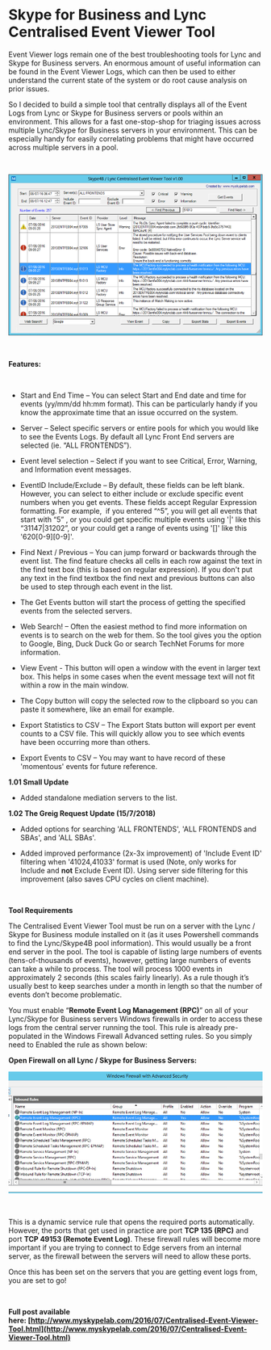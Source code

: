 ﻿Skype for Business and Lync Centralised Event Viewer Tool
=========================================================

            

Event Viewer logs remain one of the best troubleshooting tools for Lync and Skype for Business servers. An enormous amount of useful information can be found in the Event Viewer Logs, which can then be used to either understand the current state of the system
 or do root cause analysis on prior issues. 


So I decided to build a simple tool that centrally displays all of the Event Logs from Lync or Skype for Business servers or pools within an environment. This allows for a fast one-stop-shop for triaging issues across multiple Lync/Skype for Business servers
 in your environment. This can be especially handy for easily correlating problems that might have occurred across multiple servers in a pool.


 


![Image](https://github.com/jamescussen/skype-for-business-and-lync-centralised-event-viewer-tool/raw/master/eventlogtool1.00_sm.png)


 


**Features:**


 


  *  Start and End Time – You can select Start and End date and time for events
(yy/mm/dd hh:mm format). This can be particularly handy if you know the approximate time that an issue occurred on the system.

  *  Server – Select specific servers or entire pools for which you would like to see the Events Logs. By default all Lync Front End servers are selected (ie. “ALL FRONTENDS”).

  *  Event level selection – Select if you want to see Critical, Error, Warning, and Information event messages.

  *  EventID Include/Exclude – By default, these fields can be left blank. However, you can select to either include or exclude specific event numbers when you get events. These fields accept Regular Expression formatting. For example,
  if you entered “^5”, you will get all events that start with “5” , or you could get specific multiple events using '|' like this “31147|31202”, or your could get a range of events using '[]' like this '620[0-9][0-9]'.

  *  Find Next / Previous – You can jump forward or backwards through the event list. The find feature checks all cells in each row against the text in the find text box (this is based on regular expression). If you don't put any text in the
 find textbox the find next and previous buttons can also be used to step through each event in the list.

  *  The Get Events button will start the process of getting the specified events from the selected servers.

  *  Web Search! – Often the easiest method to find more information on events is to search on the web for them. So the tool gives you the option to Google, Bing, Duck Duck Go or search TechNet Forums for more information.

  *  View Event - This button will open a window with the event in larger text box. This helps in some cases when the event message text will not fit within a row in the main window.

  *  The Copy button will copy the selected row to the clipboard so you can paste it somewhere, like an email for example.

  *  Export Statistics to CSV – The Export Stats button will export per event counts to a CSV file. This will quickly allow you to see which events have been occurring more than others.

  *  Export Events to CSV – You may want to have record of these 'momentous' events for future reference.


**1.01 Small Update**


  *  Added standalone mediation servers to the list. 

**1.02 The Greig Request Update (15/7/2018)**


  *  Added options for searching 'ALL FRONTENDS', 'ALL FRONTENDS and SBAs', and 'ALL SBAs'.

  *  Added improved performance (2x-3x improvement) of 'Include Event ID' filtering when '41024,41033' format is used (Note, only works for Include and
**not** Exclude Event ID). Using server side filtering for this improvement (also saves CPU cycles on client machine).


 


**Tool Requirements**


The Centralised Event Viewer Tool must be run on a server with the Lync / Skype for Business module installed on it (as it uses Powershell commands to find the Lync/Skype4B pool information). This would usually be a front end server in the pool. The tool
 is capable of listing large numbers of events (tens-of-thousands of events), however, getting large numbers of events can take a while to process. The tool will process 1000 events in approximately 2 seconds (this scales fairly linearly). As a rule though
 it’s usually best to keep searches under a month in length so that the number of events don’t become problematic.


You must enable “**Remote Event Log Management (RPC)**” on all of your Lync/Skype for Business servers Windows firewalls in order to access these logs from the central server running the tool. This rule is already pre-populated in
 the Windows Firewall Advanced setting rules. So you simply need to Enabled the rule as shown below:


**Open Firewall on all Lync / Skype for Business Servers:**





![Image](https://github.com/jamescussen/skype-for-business-and-lync-centralised-event-viewer-tool/raw/master/firewall-rule-required_sm.png)


 


This is a dynamic service rule that opens the required ports automatically. However, the ports that get used in practice are port
**TCP 135 (RPC)** and port **TCP 49153 (Remote Event Log)**. These firewall rules will become more important if you are trying to connect to Edge servers from an internal server, as the firewall between the servers will need to allow
 these ports.


Once this has been set on the servers that you are getting event logs from, you are set to go!


 


**Full post available here: [http://www.myskypelab.com/2016/07/Centralised-Event-Viewer-Tool.html](http://www.myskypelab.com/2016/07/Centralised-Event-Viewer-Tool.html)**





        
    
